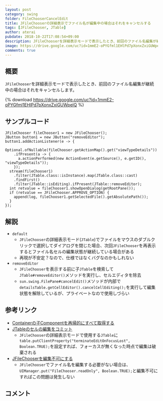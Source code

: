 ```yaml
---
layout: post
category: swing
folder: FileChooserCancelEdit
title: JFileChooserの詳細表示でファイル名が編集中の場合はそれをキャンセルする
tags: [JFileChooser, JTable]
author: aterai
pubdate: 2018-10-22T17:08:54+09:00
description: JFileChooserを詳細表示モードで表示したとき、前回のファイル名編集が継続中の場合はそれをキャンセルします。
image: https://drive.google.com/uc?id=1mmE2-oPYGfml1EHlPd7pXonxZxiGUWpelQ
comments: true
---
```

## 概要
`JFileChooser`を詳細表示モードで表示したとき、前回のファイル名編集が継続中の場合はそれをキャンセルします。

{% download https://drive.google.com/uc?id=1mmE2-oPYGfml1EHlPd7pXonxZxiGUWpelQ %}

## サンプルコード
<pre class="prettyprint"><code>JFileChooser fileChooser1 = new JFileChooser();
JButton button1 = new JButton("removeEditor");
button1.addActionListener(e -&gt; {
  Optional.ofNullable(fileChooser.getActionMap().get("viewTypeDetails"))
    .ifPresent(a -&gt; {
      a.actionPerformed(new ActionEvent(e.getSource(), e.getID(), "viewTypeDetails"));
    });
  stream(fileChooser1)
    .filter(JTable.class::isInstance).map(JTable.class::cast)
    .findFirst()
    .filter(JTable::isEditing).ifPresent(JTable::removeEditor);
  int retvalue = fileChooser1.showOpenDialog(getRootPane());
  if (retvalue == JFileChooser.APPROVE_OPTION) {
    append(log, fileChooser1.getSelectedFile().getAbsolutePath());
  }
});
</code></pre>

## 解説
- `default`
    - `JFileChooser`の詳細表示モード(`JTable`)でファイルをマウスのダブルクリックで選択してダイアログを閉じた場合、次回`JFileChooser`を再表示するとファイル名セルの編集状態が継続している場合がある
    - 再現が不安定？なので、仕様ではなくバグなのかもしれない
- `removeEditor`
    - `JFileChooser`を表示する前に子`JTable`を検索して`JTable#removeEditor()`メソッドを実行し、セルエディタを除去
    - `sun.swing.FilePane#cancelEdit()`メソッドが内部で`detailsTable.getCellEditor().cancelCellEditing();`を実行して編集状態を解除しているが、プライベートなので使用しづらい

<!-- dummy comment line for breaking list -->

## 参考リンク
- [Containerの子Componentを再帰的にすべて取得する](https://ateraimemo.com/Swing/GetComponentsRecursively.html)
- [JTableのセルの編集をコミット](https://ateraimemo.com/Swing/TerminateEdit.html)
    - `JFileChooser`の詳細表示モードで使用する`JTable`に`table.putClientProperty("terminateEditOnFocusLost", Boolean.TRUE);`を設定すれば、フォーカスが無くなった時点で編集は破棄される
- [JFileChooserを編集不可にする](https://ateraimemo.com/Swing/ROFileChooser.html)
    - `JFileChooser`でファイル名を編集する必要がない場合は、`UIManager.put("FileChooser.readOnly", Boolean.TRUE);`と編集不可にすればこの問題は発生しない

<!-- dummy comment line for breaking list -->

## コメント
